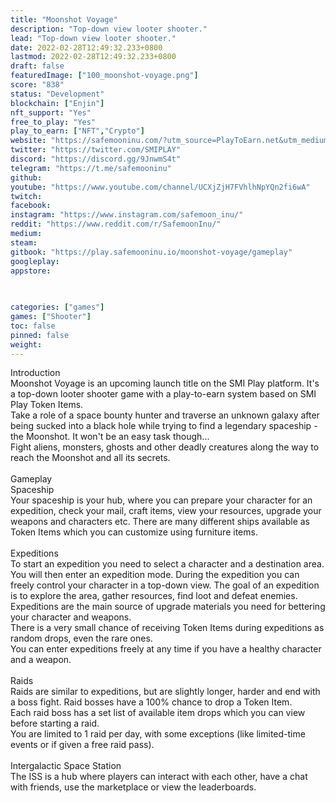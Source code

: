 ```yaml
---
title: "Moonshot Voyage"
description: "Top-down view looter shooter."
lead: "Top-down view looter shooter."
date: 2022-02-28T12:49:32.233+0800
lastmod: 2022-02-28T12:49:32.233+0800
draft: false
featuredImage: ["100_moonshot-voyage.png"]
score: "838"
status: "Development"
blockchain: ["Enjin"]
nft_support: "Yes"
free_to_play: "Yes"
play_to_earn: ["NFT","Crypto"]
website: "https://safemooninu.com/?utm_source=PlayToEarn.net&utm_medium=organic&utm_campaign=gamepage"
twitter: "https://twitter.com/SMIPLAY"
discord: "https://discord.gg/9JnwmS4t"
telegram: "https://t.me/safemooninu"
github: 
youtube: "https://www.youtube.com/channel/UCXjZjH7FVhlhNpYQn2fi6wA"
twitch: 
facebook: 
instagram: "https://www.instagram.com/safemoon_inu/"
reddit: "https://www.reddit.com/r/SafemoonInu/"
medium: 
steam: 
gitbook: "https://play.safemooninu.io/moonshot-voyage/gameplay"
googleplay: 
appstore: 

  
    
categories: ["games"]
games: ["Shooter"]
toc: false
pinned: false
weight: 
---
```

Introduction<br> Moonshot Voyage is an upcoming launch title on the SMI Play platform. It's a top-down looter shooter game with a play-to-earn system based on SMI Play Token Items.<br> Take a role of a space bounty hunter and traverse an unknown galaxy after being sucked into a black hole while trying to find a legendary spaceship - the Moonshot. It won't be an easy task though...<br> Fight aliens, monsters, ghosts and other deadly creatures along the way to reach the Moonshot and all its secrets.<br> <br> Gameplay<br> Spaceship<br> Your spaceship is your hub, where you can prepare your character for an expedition, check your mail, craft items, view your resources, upgrade your weapons and characters etc. There are many different ships available as Token Items which you can customize using furniture items.<br> <br> Expeditions<br> To start an expedition you need to select a character and a destination area. You will then enter an expedition mode. During the expedition you can freely control your character in a top-down view. The goal of an expedition is to explore the area, gather resources, find loot and defeat enemies. Expeditions are the main source of upgrade materials you need for bettering your character and weapons.<br> There is a very small chance of receiving Token Items during expeditions as random drops, even the rare ones.<br> You can enter expeditions freely at any time if you have a healthy character and a weapon.<br> <br> Raids<br> Raids are similar to expeditions, but are slightly longer, harder and end with a boss fight. Raid bosses have a 100% chance to drop a Token Item.<br> Each raid boss has a set list of available item drops which you can view before starting a raid.<br> You are limited to 1 raid per day, with some exceptions (like limited-time events or if given a free raid pass).<br> <br> Intergalactic Space Station<br> The ISS is a hub where players can interact with each other, have a chat with friends, use the marketplace or view the leaderboards.